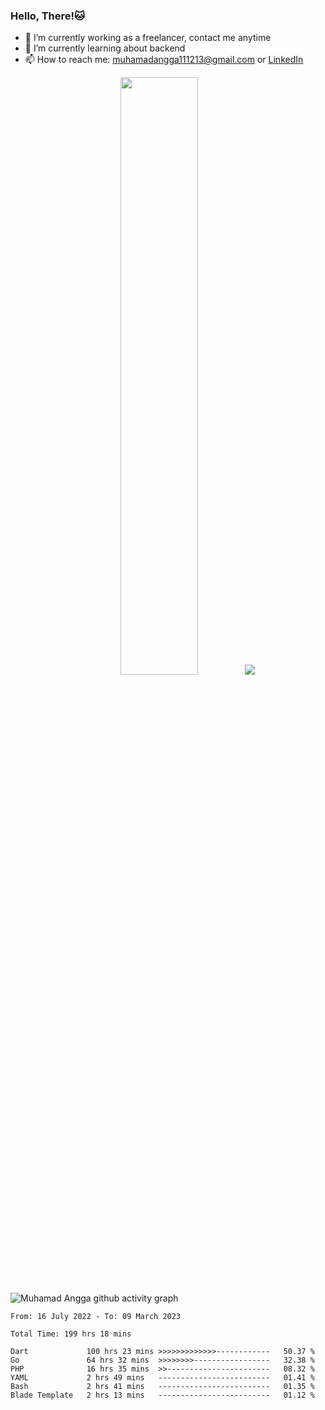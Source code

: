 
### Hello, There!🐱

- 🔭 I’m currently working as a freelancer, contact me anytime
- 🌱 I’m currently learning about backend
- 📫 How to reach me: [muhamadangga111213@gmail.com](mailto:muhamadangga111213@gmail.com) or [LinkedIn](https://www.linkedin.com/in/muhamad-angga)

<p align="center">
    <img width="49.5%" src="https://github-readme-stats.vercel.app/api?username=muhangga&count_private=true&theme=ocean_dark&show_icons=true" />
    &nbsp;
    <img src="https://github-readme-stats.vercel.app/api/top-langs/?username=muhangga&langs_count=8&layout=compact&theme=ocean_dark&show_icons=true" />
</p>

![Muhamad Angga github activity graph](https://github-readme-activity-graph.cyclic.app/graph?username=muhangga&custom_title=Angga&color=708090&theme=github-dark)


<!--START_SECTION:waka-->

```text
From: 16 July 2022 - To: 09 March 2023

Total Time: 199 hrs 18 mins

Dart             100 hrs 23 mins >>>>>>>>>>>>>------------   50.37 %
Go               64 hrs 32 mins  >>>>>>>>-----------------   32.38 %
PHP              16 hrs 35 mins  >>-----------------------   08.32 %
YAML             2 hrs 49 mins   -------------------------   01.41 %
Bash             2 hrs 41 mins   -------------------------   01.35 %
Blade Template   2 hrs 13 mins   -------------------------   01.12 %
```

<!--END_SECTION:waka-->
